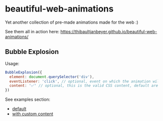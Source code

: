 # beautiful-web-animations

Yet another collection of pre-made animations made for the web :)

See them all in action here: https://thibaultjanbeyer.github.io/beautiful-web-animations/

## Bubble Explosion

Usage:

```JavaScript
BubbleExplosion({ 
  element: document.querySelector('div'),
  eventListener: 'click', // optional, event on which the animation will start, default is 'click'
  content: '✅' // optional, this is the valid CSS content, default are bubbles (more info: https://developer.mozilla.org/en-US/docs/Web/CSS/content)
})
```

See examples section:
- [default](https://thibaultjanbeyer.github.io/beautiful-web-animations/#be)
- [with custom content](https://thibaultjanbeyer.github.io/beautiful-web-animations/#bec)
